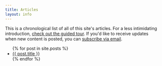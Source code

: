 ```yaml
---
title: Articles
layout: info
---
```


This is a chronological list of all of this site's articles. For a less intimidating introduction, [check out the guided tour](http://rs.io/guided-tour.html). If you'd like to receive updates when new content is posted, you can [subscribe via email](http://eepurl.com/Ufpgr).

<ul>
  {% for post in site.posts %}
  <li><a href="{{ post.url }}">{{ post.title }}</a></li>
  {% endfor %}
</ul>

